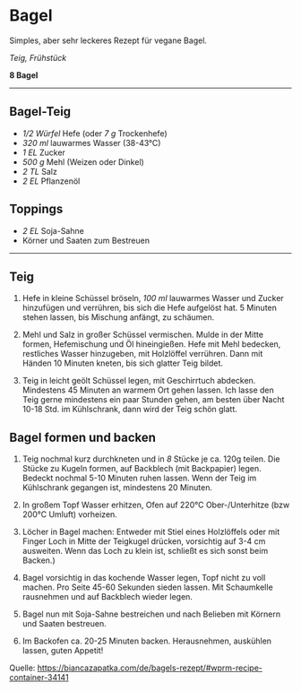# Bagel

Simples, aber sehr leckeres Rezept für vegane Bagel.

*Teig, Frühstück*

**8 Bagel**

---

## Bagel-Teig
- *1/2 Würfel* Hefe (oder *7 g* Trockenhefe)
- *320 ml* lauwarmes Wasser (38-43°C)
- *1 EL* Zucker
- *500 g* Mehl (Weizen oder Dinkel)
- *2 TL* Salz
- *2 EL* Pflanzenöl

## Toppings
- *2 EL* Soja-Sahne
- Körner und Saaten zum Bestreuen

---

## Teig

1. Hefe in kleine Schüssel bröseln, *100 ml* lauwarmes Wasser und Zucker hinzufügen und verrühren, bis sich die Hefe aufgelöst hat. 5 Minuten stehen lassen, bis Mischung anfängt, zu schäumen.

2. Mehl und Salz in großer Schüssel vermischen. Mulde in der Mitte formen, Hefemischung und Öl hineingießen. Hefe mit Mehl bedecken, restliches Wasser hinzugeben, mit Holzlöffel verrühren. Dann mit Händen 10 Minuten kneten, bis sich glatter Teig bildet.

3. Teig in leicht geölt Schüssel legen, mit Geschirrtuch abdecken. Mindestens 45 Minuten an warmem Ort gehen lassen.
Ich lasse den Teig gerne mindestens ein paar Stunden gehen, am besten über Nacht 10-18 Std. im Kühlschrank, dann wird der Teig schön glatt.

## Bagel formen und backen

1. Teig nochmal kurz durchkneten und in *8* Stücke je ca. 120g teilen. Die Stücke zu Kugeln formen, auf Backblech (mit Backpapier) legen. Bedeckt nochmal 5-10 Minuten ruhen lassen. Wenn der Teig im Kühlschrank gegangen ist, mindestens 20 Minuten.

2. In großem Topf Wasser erhitzen, Ofen auf 220°C Ober-/Unterhitze (bzw 200°C Umluft) vorheizen.

3. Löcher in Bagel machen: Entweder mit Stiel eines Holzlöffels oder mit Finger Loch in Mitte der Teigkugel drücken, vorsichtig auf 3-4 cm ausweiten. Wenn das Loch zu klein ist, schließt es sich sonst beim Backen.)

4. Bagel vorsichtig in das kochende Wasser legen, Topf nicht zu voll machen. Pro Seite 45-60 Sekunden sieden lassen. Mit Schaumkelle rausnehmen und auf Backblech wieder legen.

5. Bagel nun mit Soja-Sahne bestreichen und nach Belieben mit Körnern und Saaten bestreuen.

6. Im Backofen ca. 20-25 Minuten backen. Herausnehmen, auskühlen lassen, guten Appetit!

Quelle: https://biancazapatka.com/de/bagels-rezept/#wprm-recipe-container-34141